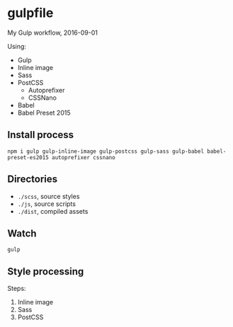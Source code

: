# gulpfile
My Gulp workflow, 2016-09-01

Using:
* Gulp
* Inline image
* Sass
* PostCSS
  * Autoprefixer
  * CSSNano
* Babel
* Babel Preset 2015

## Install process
`npm i gulp gulp-inline-image gulp-postcss gulp-sass gulp-babel babel-preset-es2015 autoprefixer cssnano`

## Directories
* `./scss`, source styles
* `./js`, source scripts
* `./dist`, compiled assets

## Watch
`gulp`

## Style processing

Steps:

1. Inline image
2. Sass
3. PostCSS